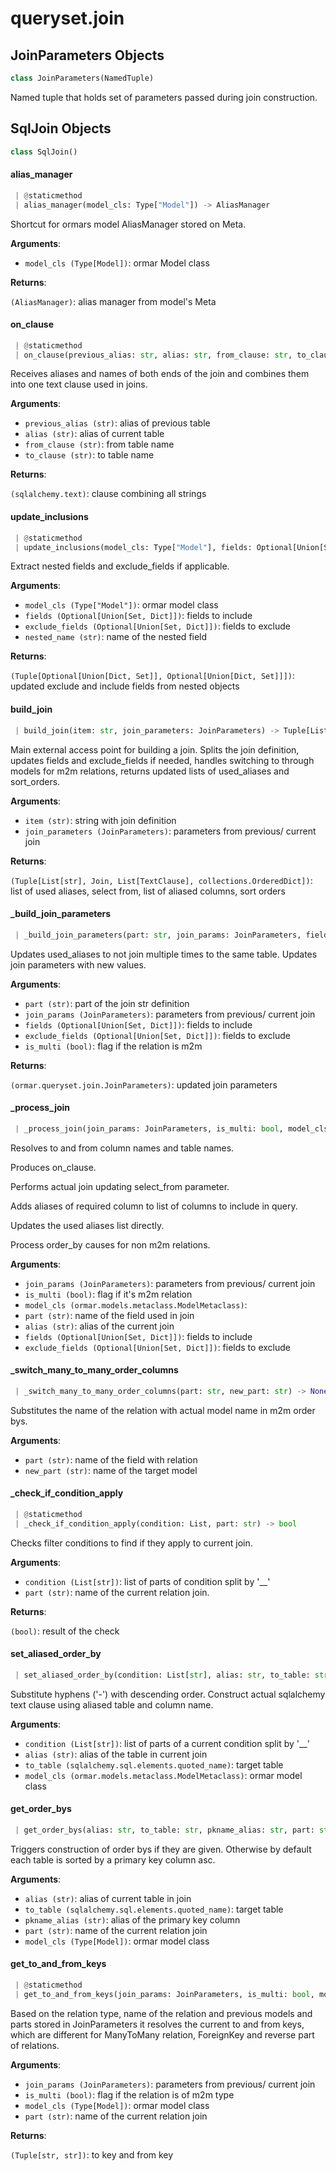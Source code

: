 <a name="queryset.join"></a>
# queryset.join

<a name="queryset.join.JoinParameters"></a>
## JoinParameters Objects

```python
class JoinParameters(NamedTuple)
```

Named tuple that holds set of parameters passed during join construction.

<a name="queryset.join.SqlJoin"></a>
## SqlJoin Objects

```python
class SqlJoin()
```

<a name="queryset.join.SqlJoin.alias_manager"></a>
#### alias\_manager

```python
 | @staticmethod
 | alias_manager(model_cls: Type["Model"]) -> AliasManager
```

Shortcut for ormars model AliasManager stored on Meta.

**Arguments**:

- `model_cls (Type[Model])`: ormar Model class

**Returns**:

`(AliasManager)`: alias manager from model's Meta

<a name="queryset.join.SqlJoin.on_clause"></a>
#### on\_clause

```python
 | @staticmethod
 | on_clause(previous_alias: str, alias: str, from_clause: str, to_clause: str) -> text
```

Receives aliases and names of both ends of the join and combines them
into one text clause used in joins.

**Arguments**:

- `previous_alias (str)`: alias of previous table
- `alias (str)`: alias of current table
- `from_clause (str)`: from table name
- `to_clause (str)`: to table name

**Returns**:

`(sqlalchemy.text)`: clause combining all strings

<a name="queryset.join.SqlJoin.update_inclusions"></a>
#### update\_inclusions

```python
 | @staticmethod
 | update_inclusions(model_cls: Type["Model"], fields: Optional[Union[Set, Dict]], exclude_fields: Optional[Union[Set, Dict]], nested_name: str) -> Tuple[Optional[Union[Dict, Set]], Optional[Union[Dict, Set]]]
```

Extract nested fields and exclude_fields if applicable.

**Arguments**:

- `model_cls (Type["Model"])`: ormar model class
- `fields (Optional[Union[Set, Dict]])`: fields to include
- `exclude_fields (Optional[Union[Set, Dict]])`: fields to exclude
- `nested_name (str)`: name of the nested field

**Returns**:

`(Tuple[Optional[Union[Dict, Set]], Optional[Union[Dict, Set]]])`: updated exclude and include fields from nested objects

<a name="queryset.join.SqlJoin.build_join"></a>
#### build\_join

```python
 | build_join(item: str, join_parameters: JoinParameters) -> Tuple[List, sqlalchemy.sql.select, List, OrderedDict]
```

Main external access point for building a join.
Splits the join definition, updates fields and exclude_fields if needed,
handles switching to through models for m2m relations, returns updated lists of
used_aliases and sort_orders.

**Arguments**:

- `item (str)`: string with join definition
- `join_parameters (JoinParameters)`: parameters from previous/ current join

**Returns**:

`(Tuple[List[str], Join, List[TextClause], collections.OrderedDict])`: list of used aliases, select from, list of aliased columns, sort orders

<a name="queryset.join.SqlJoin._build_join_parameters"></a>
#### \_build\_join\_parameters

```python
 | _build_join_parameters(part: str, join_params: JoinParameters, fields: Optional[Union[Set, Dict]], exclude_fields: Optional[Union[Set, Dict]], is_multi: bool = False) -> JoinParameters
```

Updates used_aliases to not join multiple times to the same table.
Updates join parameters with new values.

**Arguments**:

- `part (str)`: part of the join str definition
- `join_params (JoinParameters)`: parameters from previous/ current join
- `fields (Optional[Union[Set, Dict]])`: fields to include
- `exclude_fields (Optional[Union[Set, Dict]])`: fields to exclude
- `is_multi (bool)`: flag if the relation is m2m

**Returns**:

`(ormar.queryset.join.JoinParameters)`: updated join parameters

<a name="queryset.join.SqlJoin._process_join"></a>
#### \_process\_join

```python
 | _process_join(join_params: JoinParameters, is_multi: bool, model_cls: Type["Model"], part: str, alias: str, fields: Optional[Union[Set, Dict]], exclude_fields: Optional[Union[Set, Dict]]) -> None
```

Resolves to and from column names and table names.

Produces on_clause.

Performs actual join updating select_from parameter.

Adds aliases of required column to list of columns to include in query.

Updates the used aliases list directly.

Process order_by causes for non m2m relations.

**Arguments**:

- `join_params (JoinParameters)`: parameters from previous/ current join
- `is_multi (bool)`: flag if it's m2m relation
- `model_cls (ormar.models.metaclass.ModelMetaclass)`: 
- `part (str)`: name of the field used in join
- `alias (str)`: alias of the current join
- `fields (Optional[Union[Set, Dict]])`: fields to include
- `exclude_fields (Optional[Union[Set, Dict]])`: fields to exclude

<a name="queryset.join.SqlJoin._switch_many_to_many_order_columns"></a>
#### \_switch\_many\_to\_many\_order\_columns

```python
 | _switch_many_to_many_order_columns(part: str, new_part: str) -> None
```

Substitutes the name of the relation with actual model name in m2m order bys.

**Arguments**:

- `part (str)`: name of the field with relation
- `new_part (str)`: name of the target model

<a name="queryset.join.SqlJoin._check_if_condition_apply"></a>
#### \_check\_if\_condition\_apply

```python
 | @staticmethod
 | _check_if_condition_apply(condition: List, part: str) -> bool
```

Checks filter conditions to find if they apply to current join.

**Arguments**:

- `condition (List[str])`: list of parts of condition split by '__'
- `part (str)`: name of the current relation join.

**Returns**:

`(bool)`: result of the check

<a name="queryset.join.SqlJoin.set_aliased_order_by"></a>
#### set\_aliased\_order\_by

```python
 | set_aliased_order_by(condition: List[str], alias: str, to_table: str, model_cls: Type["Model"]) -> None
```

Substitute hyphens ('-') with descending order.
Construct actual sqlalchemy text clause using aliased table and column name.

**Arguments**:

- `condition (List[str])`: list of parts of a current condition split by '__'
- `alias (str)`: alias of the table in current join
- `to_table (sqlalchemy.sql.elements.quoted_name)`: target table
- `model_cls (ormar.models.metaclass.ModelMetaclass)`: ormar model class

<a name="queryset.join.SqlJoin.get_order_bys"></a>
#### get\_order\_bys

```python
 | get_order_bys(alias: str, to_table: str, pkname_alias: str, part: str, model_cls: Type["Model"]) -> None
```

Triggers construction of order bys if they are given.
Otherwise by default each table is sorted by a primary key column asc.

**Arguments**:

- `alias (str)`: alias of current table in join
- `to_table (sqlalchemy.sql.elements.quoted_name)`: target table
- `pkname_alias (str)`: alias of the primary key column
- `part (str)`: name of the current relation join
- `model_cls (Type[Model])`: ormar model class

<a name="queryset.join.SqlJoin.get_to_and_from_keys"></a>
#### get\_to\_and\_from\_keys

```python
 | @staticmethod
 | get_to_and_from_keys(join_params: JoinParameters, is_multi: bool, model_cls: Type["Model"], part: str) -> Tuple[str, str]
```

Based on the relation type, name of the relation and previous models and parts
stored in JoinParameters it resolves the current to and from keys, which are
different for ManyToMany relation, ForeignKey and reverse part of relations.

**Arguments**:

- `join_params (JoinParameters)`: parameters from previous/ current join
- `is_multi (bool)`: flag if the relation is of m2m type
- `model_cls (Type[Model])`: ormar model class
- `part (str)`: name of the current relation join

**Returns**:

`(Tuple[str, str])`: to key and from key

